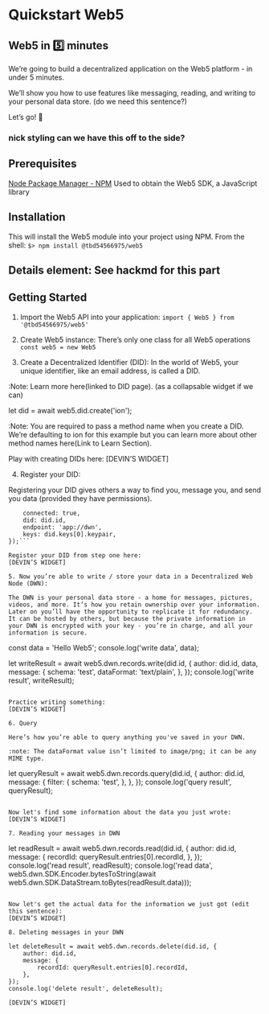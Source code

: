 # Quickstart Web5

## Web5 in 5️⃣ minutes

We’re going to build a decentralized application on the Web5 platform - in under 5 minutes.

We’ll show you how to use features like messaging, reading, and writing to your personal data store. (do we need this sentence?)

Let’s go! 🚀

### nick styling can we have this off to the side?
## Prerequisites
[Node Package Manager - NPM](https://docs.npmjs.com/downloading-and-installing-node-js-and-npm)
Used to obtain the Web5 SDK, a JavaScript library

## Installation
This will install the Web5 module into your project using NPM. From the shell:
`$> npm install @tbd54566975/web5`

## Details element: See hackmd for this part

## Getting Started
1. Import the Web5 API into your application:
`import { Web5 } from '@tbd54566975/web5'`

2. Create Web5 instance:
There’s only one class for all Web5 operations
`const web5 = new Web5`

3. Create a Decentralized Identifier (DID):
In the world of Web5, your unique identifier, like an email address, is called a DID.

:Note: Learn more here(linked to DID page). (as a collapsable widget if we can)

let did = await web5.did.create('ion');

:Note: You are required to pass a method name when you create a DID. We’re defaulting to ion for this example but you can learn more about other method names here(Link to Learn Section).

Play with creating DIDs here:
[DEVIN’S WIDGET]

4. Register your DID:

Registering your DID gives others a way to find you, message you, and send you data (provided they have permissions).

```await web5.did.register({
    connected: true,
    did: did.id,
    endpoint: 'app://dwn',
    keys: did.keys[0].keypair,
});```

Register your DID from step one here:
[DEVIN’S WIDGET]

5. Now you’re able to write / store your data in a Decentralized Web Node (DWN):

The DWN is your personal data store - a home for messages, pictures, videos, and more. It’s how you retain ownership over your information. Later on you’ll have the opportunity to replicate it for redundancy. It can be hosted by others, but because the private information in your DWN is encrypted with your key - you’re in charge, and all your information is secure.

```
const data = 'Hello Web5';
console.log('write data', data);

let writeResult = await web5.dwn.records.write(did.id, {
    author: did.id,
    data,
    message: {
        schema: 'test',
        dataFormat: 'text/plain',
    },
});
console.log('write result', writeResult);
```

Practice writing something:
[DEVIN’S WIDGET]

6. Query

Here’s how you’re able to query anything you've saved in your DWN.

:note: The dataFormat value isn’t limited to image/png; it can be any MIME type.

```
let queryResult = await
    web5.dwn.records.query(did.id, {
        author: did.id,
        message: {
            filter: {
            schema: 'test',
        },
    },
});
console.log('query result', queryResult);
```

Now let's find some information about the data you just wrote:
[DEVIN’S WIDGET]

7. Reading your messages in DWN

```
let readResult = await web5.dwn.records.read(did.id, {
    author: did.id,
    message: {
        recordId: queryResult.entries[0].recordId,
    },
});
console.log('read result', readResult);
console.log('read data',
web5.dwn.SDK.Encoder.bytesToString(await web5.dwn.SDK.DataStream.toBytes(readResult.data)));
```

Now let's get the actual data for the information we just got (edit this sentence):
[DEVIN’S WIDGET]

8. Deleting messages in your DWN

let deleteResult = await web5.dwn.records.delete(did.id, {
    author: did.id,
    message: {
        recordId: queryResult.entries[0].recordId,
    },
});
console.log('delete result', deleteResult);

[DEVIN’S WIDGET]
